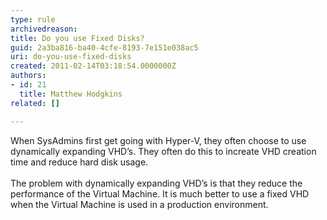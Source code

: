 ```yaml
---
type: rule
archivedreason: 
title: Do you use Fixed Disks?
guid: 2a3ba816-ba40-4cfe-8193-7e151e038ac5
uri: do-you-use-fixed-disks
created: 2011-02-14T03:18:54.0000000Z
authors:
- id: 21
  title: Matthew Hodgkins
related: []

---
```



When SysAdmins first get going with Hyper-V, they often choose to use dynamically expanding VHD’s. They often do this to increate VHD creation time and reduce hard disk usage.<br>
<br>
The problem with dynamically expanding VHD’s is that they reduce the performance of the Virtual Machine. It is much better to use a fixed VHD when the Virtual Machine is used in a production environment.

<br><excerpt class='endintro'></excerpt><br>




